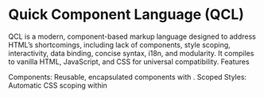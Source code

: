 # Quick Component Language (QCL)
QCL is a modern, component-based markup language designed to address HTML’s shortcomings, including lack of components, style scoping, interactivity, data binding, concise syntax, i18n, and modularity. It compiles to vanilla HTML, JavaScript, and CSS for universal compatibility.
Features

Components: Reusable, encapsulated components with <component>.
Scoped Styles: Automatic CSS scoping within <style> blocks.
Interactivity: Built-in <script> for dynamic behavior.
Data Binding: Two-way and one-way binding with bind: and props.
Concise Syntax: Simplified tags like <each> for loops.
i18n: Native translation with lang and t() function.
Modularity: Import components with <import>.

## Setup

Clone the repository:git clone https://github.com/your-username/quick-component-language.git
cd quick-component-language


Install dependencies:npm install


Compile a QCL file:npx qcl compile examples/app.qcl --output dist



## Example
<component name="Counter" bind:count="state.count">
  <markup>
    <div>
      Count: {count}
      <button onclick={increment}>Add</button>
    </div>
  </markup>
  <script>
    state = { count: 0 };
    function increment() {
      state.count += 1;
    }
  </script>
</component>
<Counter />

## Contributing

Report issues or suggest features on GitHub Issues.
See CONTRIBUTING.md for guidelines.
